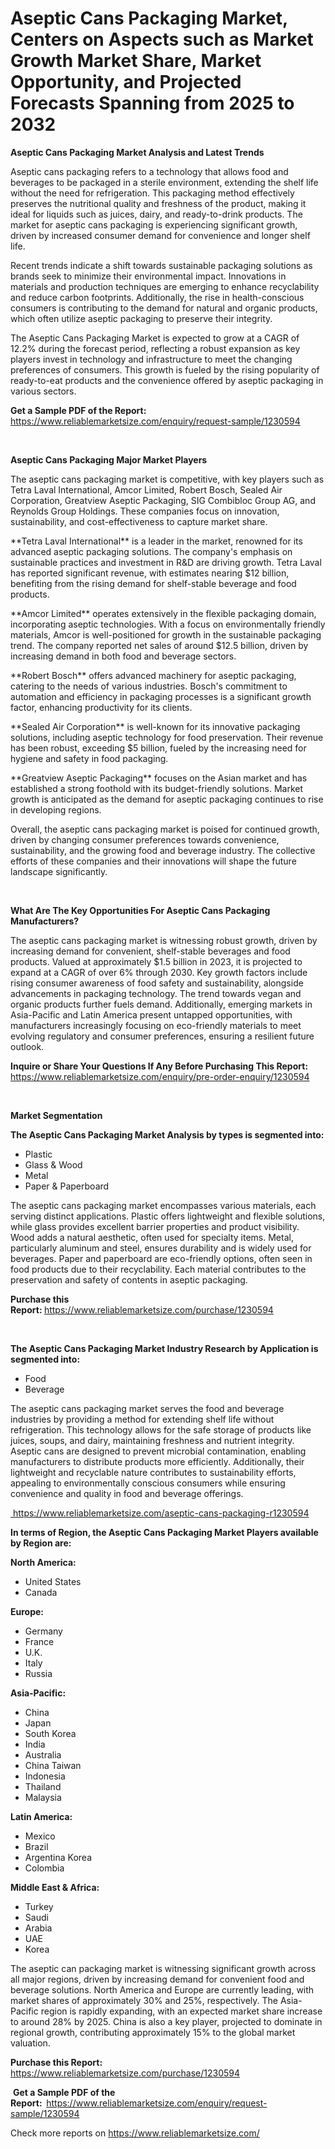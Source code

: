 <p><h1>Aseptic Cans Packaging Market, Centers on Aspects such as Market Growth Market Share, Market Opportunity, and Projected Forecasts Spanning from 2025 to 2032</h1></p><p><strong>Aseptic Cans Packaging Market Analysis and Latest Trends</strong></p>
<p><p>Aseptic cans packaging refers to a technology that allows food and beverages to be packaged in a sterile environment, extending the shelf life without the need for refrigeration. This packaging method effectively preserves the nutritional quality and freshness of the product, making it ideal for liquids such as juices, dairy, and ready-to-drink products. The market for aseptic cans packaging is experiencing significant growth, driven by increased consumer demand for convenience and longer shelf life.</p><p>Recent trends indicate a shift towards sustainable packaging solutions as brands seek to minimize their environmental impact. Innovations in materials and production techniques are emerging to enhance recyclability and reduce carbon footprints. Additionally, the rise in health-conscious consumers is contributing to the demand for natural and organic products, which often utilize aseptic packaging to preserve their integrity.</p><p>The Aseptic Cans Packaging Market is expected to grow at a CAGR of 12.2% during the forecast period, reflecting a robust expansion as key players invest in technology and infrastructure to meet the changing preferences of consumers. This growth is fueled by the rising popularity of ready-to-eat products and the convenience offered by aseptic packaging in various sectors.</p></p>
<p><strong>Get a Sample PDF of the Report:&nbsp;</strong> <a href="https://www.reliablemarketsize.com/enquiry/request-sample/1230594?utm_campaign=2233&utm_medium=2&utm_source=Github&utm_content=ia&utm_term=03022025&utm_id=aseptic-cans-packaging">https://www.reliablemarketsize.com/enquiry/request-sample/1230594</a></p>
<p>&nbsp;</p>
<p><strong>Aseptic Cans Packaging Major Market Players</strong></p>
<p><p>The aseptic cans packaging market is competitive, with key players such as Tetra Laval International, Amcor Limited, Robert Bosch, Sealed Air Corporation, Greatview Aseptic Packaging, SIG Combibloc Group AG, and Reynolds Group Holdings. These companies focus on innovation, sustainability, and cost-effectiveness to capture market share.</p><p>**Tetra Laval International** is a leader in the market, renowned for its advanced aseptic packaging solutions. The company's emphasis on sustainable practices and investment in R&D are driving growth. Tetra Laval has reported significant revenue, with estimates nearing $12 billion, benefiting from the rising demand for shelf-stable beverage and food products.</p><p>**Amcor Limited** operates extensively in the flexible packaging domain, incorporating aseptic technologies. With a focus on environmentally friendly materials, Amcor is well-positioned for growth in the sustainable packaging trend. The company reported net sales of around $12.5 billion, driven by increasing demand in both food and beverage sectors.</p><p>**Robert Bosch** offers advanced machinery for aseptic packaging, catering to the needs of various industries. Bosch's commitment to automation and efficiency in packaging processes is a significant growth factor, enhancing productivity for its clients.</p><p>**Sealed Air Corporation** is well-known for its innovative packaging solutions, including aseptic technology for food preservation. Their revenue has been robust, exceeding $5 billion, fueled by the increasing need for hygiene and safety in food packaging.</p><p>**Greatview Aseptic Packaging** focuses on the Asian market and has established a strong foothold with its budget-friendly solutions. Market growth is anticipated as the demand for aseptic packaging continues to rise in developing regions.</p><p>Overall, the aseptic cans packaging market is poised for continued growth, driven by changing consumer preferences towards convenience, sustainability, and the growing food and beverage industry. The collective efforts of these companies and their innovations will shape the future landscape significantly.</p></p>
<p>&nbsp;</p>
<p><strong>What Are The Key Opportunities For Aseptic Cans Packaging Manufacturers?</strong></p>
<p><p>The aseptic cans packaging market is witnessing robust growth, driven by increasing demand for convenient, shelf-stable beverages and food products. Valued at approximately $1.5 billion in 2023, it is projected to expand at a CAGR of over 6% through 2030. Key growth factors include rising consumer awareness of food safety and sustainability, alongside advancements in packaging technology. The trend towards vegan and organic products further fuels demand. Additionally, emerging markets in Asia-Pacific and Latin America present untapped opportunities, with manufacturers increasingly focusing on eco-friendly materials to meet evolving regulatory and consumer preferences, ensuring a resilient future outlook.</p></p>
<p><strong>Inquire or Share Your Questions If Any Before Purchasing This Report:</strong> <a href="https://www.reliablemarketsize.com/enquiry/pre-order-enquiry/1230594?utm_campaign=2233&utm_medium=2&utm_source=Github&utm_content=ia&utm_term=03022025&utm_id=aseptic-cans-packaging">https://www.reliablemarketsize.com/enquiry/pre-order-enquiry/1230594</a></p>
<p>&nbsp;</p>
<p><strong>Market Segmentation</strong></p>
<p><strong>The Aseptic Cans Packaging Market Analysis by types is segmented into:</strong></p>
<p><ul><li>Plastic</li><li>Glass & Wood</li><li>Metal</li><li>Paper & Paperboard</li></ul></p>
<p><p>The aseptic cans packaging market encompasses various materials, each serving distinct applications. Plastic offers lightweight and flexible solutions, while glass provides excellent barrier properties and product visibility. Wood adds a natural aesthetic, often used for specialty items. Metal, particularly aluminum and steel, ensures durability and is widely used for beverages. Paper and paperboard are eco-friendly options, often seen in food products due to their recyclability. Each material contributes to the preservation and safety of contents in aseptic packaging.</p></p>
<p><strong>Purchase this Report:&nbsp;</strong><a href="https://www.reliablemarketsize.com/purchase/1230594?utm_campaign=2233&utm_medium=2&utm_source=Github&utm_content=ia&utm_term=03022025&utm_id=aseptic-cans-packaging">https://www.reliablemarketsize.com/purchase/1230594</a></p>
<p>&nbsp;</p>
<p><strong>The Aseptic Cans Packaging Market Industry Research by Application is segmented into:</strong></p>
<p><ul><li>Food</li><li>Beverage</li></ul></p>
<p><p>The aseptic cans packaging market serves the food and beverage industries by providing a method for extending shelf life without refrigeration. This technology allows for the safe storage of products like juices, soups, and dairy, maintaining freshness and nutrient integrity. Aseptic cans are designed to prevent microbial contamination, enabling manufacturers to distribute products more efficiently. Additionally, their lightweight and recyclable nature contributes to sustainability efforts, appealing to environmentally conscious consumers while ensuring convenience and quality in food and beverage offerings.</p></p>
<p><a href="https://www.reliablemarketsize.com/aseptic-cans-packaging-r1230594?utm_campaign=2233&utm_medium=2&utm_source=Github&utm_content=ia&utm_term=03022025&utm_id=aseptic-cans-packaging">&nbsp;https://www.reliablemarketsize.com/aseptic-cans-packaging-r1230594</a></p>
<p><strong>In terms of Region, the Aseptic Cans Packaging Market Players available by Region are:</strong></p>
<p>
    <p> <strong> North America: </strong>
        <ul>
            <li>United States</li>
            <li>Canada</li>
        </ul>
        </p> 
    <p> <strong> Europe: </strong>
        <ul>
            <li>Germany</li>
            <li>France</li>
            <li>U.K.</li>
            <li>Italy</li>
            <li>Russia</li>
        </ul>
        </p> 
    <p> <strong> Asia-Pacific: </strong>
        <ul>
            <li>China</li>
            <li>Japan</li>
            <li>South Korea</li>
            <li>India</li>
            <li>Australia</li>
            <li>China Taiwan</li>
            <li>Indonesia</li>
            <li>Thailand</li>
            <li>Malaysia</li>
        </ul>
        </p> 
    <p> <strong> Latin America: </strong>
        <ul>
            <li>Mexico</li>
            <li>Brazil</li>
            <li>Argentina Korea</li>
            <li>Colombia</li>
        </ul>
        </p> 
    <p> <strong> Middle East & Africa: </strong>
        <ul>
            <li>Turkey</li>
            <li>Saudi</li>
            <li>Arabia</li>
            <li>UAE</li>
            <li>Korea</li>
        </ul>
    </p>
    </p>
<p><p>The aseptic can packaging market is witnessing significant growth across all major regions, driven by increasing demand for convenient food and beverage solutions. North America and Europe are currently leading, with market shares of approximately 30% and 25%, respectively. The Asia-Pacific region is rapidly expanding, with an expected market share increase to around 28% by 2025. China is also a key player, projected to dominate in regional growth, contributing approximately 15% to the global market valuation.</p></p>
<p><strong>Purchase this Report: </strong><a href="https://www.reliablemarketsize.com/purchase/1230594?utm_campaign=2233&utm_medium=2&utm_source=Github&utm_content=ia&utm_term=03022025&utm_id=aseptic-cans-packaging">https://www.reliablemarketsize.com/purchase/1230594</a></p>
<p>&nbsp;<strong>Get a Sample PDF of the Report:&nbsp;&nbsp;</strong><a href="https://www.reliablemarketsize.com/enquiry/request-sample/1230594?utm_campaign=2233&utm_medium=2&utm_source=Github&utm_content=ia&utm_term=03022025&utm_id=aseptic-cans-packaging">https://www.reliablemarketsize.com/enquiry/request-sample/1230594</a></p>
<p><strong></strong></p>
<p>Check more reports on <a href="https://www.reliablemarketsize.com/?utm_campaign=2233&utm_medium=2&utm_source=Github&utm_content=ia&utm_term=03022025&utm_id=aseptic-cans-packaging">https://www.reliablemarketsize.com/</a></p>